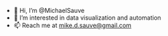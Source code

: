 - 👋 Hi, I’m @MichaelSauve
- 👀 I’m interested in data visualization and automation
- 📫 Reach me at mike.d.sauve@gmail.com

<!---
MichaelSauve/MichaelSauve is a ✨ special ✨ repository because its `README.md` (this file) appears on your GitHub profile.
You can click the Preview link to take a look at your changes.
--->
